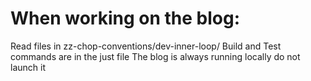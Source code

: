 # When working on the blog:

Read files in zz-chop-conventions/dev-inner-loop/
Build and Test commands are in the just file
The blog is always running locally do not launch it
